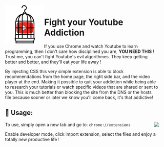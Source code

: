 <img align="left" src="https://raw.githubusercontent.com/MarouaneRag/FightYoutubeAddiction/master/icons/128.png">

# Fight your Youtube Addiction


If you use Chrome and watch Youtube to learn programming, then I don't care how disciplined you are, **YOU NEED THIS** ! Trust me, you can't fight Youtube's evil algorithmes. They keep getting better and better, and they'll eat your life away !

By injecting CSS this very simple extension is able to block recommendations from the home page, the right side bar, and the video player at the end. Making it possible to quit your addiction while being able to research your tutorials or watch specific videos that are shared or sent to you. This is much better than blocking the site from the DNS or the hosts file because sooner or later we know you'll come back, it's that addictive!

## 🔌 Usage:

<img align="right" src="http://image.noelshack.com/fichiers/2018/19/6/1526093905-freedom.jpg">

To use, simply open a new tab and go to:  `chrome://extensions`

Enable developer mode, click import extension, select the files and enjoy a totally new productive life !
